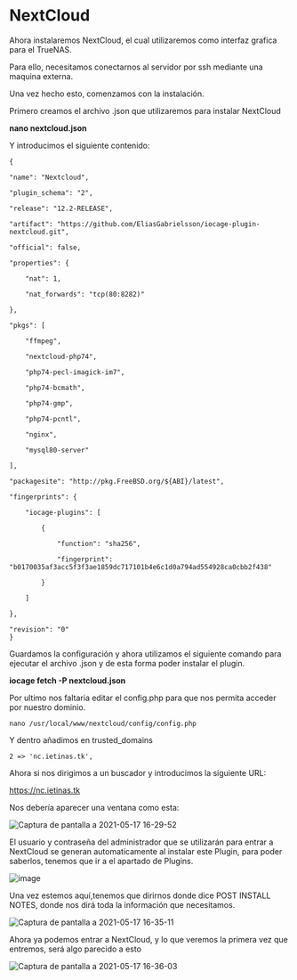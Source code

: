 # NextCloud

Ahora instalaremos NextCloud, el cual utilizaremos como interfaz grafica para el TrueNAS.

Para ello, necesitamos conectarnos al servidor por ssh mediante una maquina externa.

Una vez hecho esto, comenzamos con la instalación.

Primero creamos el archivo .json que utilizaremos para instalar NextCloud

**nano nextcloud.json**

Y introducimos el siguiente contenido:


    {

    "name": "Nextcloud",
    
    "plugin_schema": "2",
    
    "release": "12.2-RELEASE",
    
    "artifact": "https://github.com/EliasGabrielsson/iocage-plugin-nextcloud.git",
    
    "official": false,
    
    "properties": {
    
        "nat": 1,
        
        "nat_forwards": "tcp(80:8282)"
        
    },
    
    "pkgs": [
    
        "ffmpeg",
        
        "nextcloud-php74",
        
        "php74-pecl-imagick-im7",
        
        "php74-bcmath",
        
        "php74-gmp",
        
        "php74-pcntl",
        
        "nginx",
        
        "mysql80-server"
        
    ],
    
    "packagesite": "http://pkg.FreeBSD.org/${ABI}/latest",
    
    "fingerprints": {
    
        "iocage-plugins": [
        
            {
            
                "function": "sha256",
                
                "fingerprint": "b0170035af3acc5f3f3ae1859dc717101b4e6c1d0a794ad554928ca0cbb2f438"
                
            }
            
        ]
        
    },
    
    "revision": "0"
    }


Guardamos la configuración y ahora utilizamos el siguiente comando para ejecutar el archivo .json y de esta forma poder instalar el plugin.

**iocage fetch -P nextcloud.json**

Por ultimo nos faltaria editar el config.php para que nos permita acceder por nuestro dominio.

`nano /usr/local/www/nextcloud/config/config.php`

Y dentro añadimos en trusted_domains

`2 => 'nc.ietinas.tk',`

Ahora si nos dirigimos a un buscador y introducimos la siguiente URL:

https://nc.ietinas.tk

Nos debería aparecer una ventana como esta:

![Captura de pantalla a 2021-05-17 16-29-52](https://user-images.githubusercontent.com/84206194/118506147-59076400-b72d-11eb-8b30-de7d47af1a6c.png)

El usuario y contraseña del administrador que se utilizarán para entrar a NextCloud se generan automaticamente al instalar este Plugin, para poder saberlos, tenemos que ir a el apartado de Plugins.

![image](https://user-images.githubusercontent.com/91555281/170895723-d2cfcc8b-3fd4-4f5c-8567-43670b3000e0.png)

 Una vez estemos aquí,tenemos que dirirnos donde dice POST INSTALL NOTES, donde nos dirá toda la información que necesitamos.

![Captura de pantalla a 2021-05-17 16-35-11](https://user-images.githubusercontent.com/84206194/118506736-df23aa80-b72d-11eb-9312-a25240d95349.png)

Ahora ya podemos entrar a NextCloud, y lo que veremos la primera vez que entremos, será algo parecido a esto

![Captura de pantalla a 2021-05-17 16-36-03](https://user-images.githubusercontent.com/84206194/118506933-0a0dfe80-b72e-11eb-9afc-ad2cd8d764be.png)
